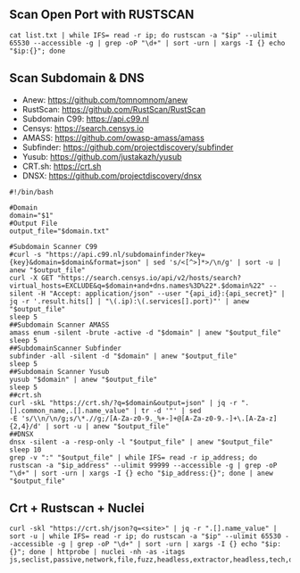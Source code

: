 ## Scan Open Port with RUSTSCAN

```
cat list.txt | while IFS= read -r ip; do rustscan -a "$ip" --ulimit 65530 --accessible -g | grep -oP "\d+" | sort -urn | xargs -I {} echo "$ip:{}"; done
```
## Scan Subdomain & DNS
  - Anew: https://github.com/tomnomnom/anew
  - RustScan: https://github.com/RustScan/RustScan
  - Subdomain C99: https://api.c99.nl 
  - Censys: https://search.censys.io
  - AMASS: https://github.com/owasp-amass/amass
  - Subfinder: https://github.com/projectdiscovery/subfinder
  - Yusub: https://github.com/justakazh/yusub
  - CRT.sh: https://crt.sh
  - DNSX: https://github.com/projectdiscovery/dnsx

```
#!/bin/bash

#Domain
domain="$1"
#Output File
output_file="$domain.txt"

#Subdomain Scanner C99
#curl -s "https://api.c99.nl/subdomainfinder?key={key}&domain=$domain&format=json" | sed 's/<[^>]*>/\n/g' | sort -u | anew "$output_file"
curl -X GET "https://search.censys.io/api/v2/hosts/search?virtual_hosts=EXCLUDE&q=$domain+and+dns.names%3D%22*.$domain%22" --silent -H "Accept: application/json" --user "{api_id}:{api_secret}" | jq -r '.result.hits[] | "\(.ip):\(.services[].port)"' | anew "$output_file"
sleep 5
##Subdomain Scanner AMASS
amass enum -silent -brute -active -d "$domain" | anew "$output_file"
sleep 5
##SubdomainScanner Subfinder
subfinder -all -silent -d "$domain" | anew "$output_file"
sleep 5
##Subdomain Scanner Yusub
yusub "$domain" | anew "$output_file"
sleep 5
##crt.sh
curl -skL "https://crt.sh/?q=$domain&output=json" | jq -r ".[].common_name,.[].name_value" | tr -d '"' | sed
-E 's/\\n/\n/g;s/\*.//g;/[A-Za-z0-9._%+-]+@[A-Za-z0-9.-]+\.[A-Za-z]{2,4}/d' | sort -u | anew "$output_file"
##DNSX
dnsx -silent -a -resp-only -l "$output_file" | anew "$output_file"
sleep 10
grep -v ":" "$output_file" | while IFS= read -r ip_address; do rustscan -a "$ip_address" --ulimit 99999 --accessible -g | grep -oP "\d+" | sort -urn | xargs -I {} echo "$ip_address:{}"; done | anew "$output_file"
```


## Crt + Rustscan + Nuclei
```
curl -skl "https://crt.sh/json?q=<site>" | jq -r ".[].name_value" | sort -u | while IFS= read -r ip; do rustscan -a "$ip" --ulimit 65530 --accessible -g | grep -oP "\d+" | sort -urn | xargs -I {} echo "$ip:{}"; done | httprobe | nuclei -nh -as -itags  js,seclist,passive,network,file,fuzz,headless,extractor,headless,tech,dns,code,linux,privesc,cloud,devops,osint,tcp,kev,exposure,backdoor,honeypot 
```
